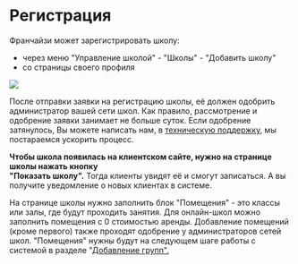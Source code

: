# Регистрация

Франчайзи может зарегистрировать школу:

* через меню "Управление школой" - "Школы" - "Добавить школу"&#x20;
* со страницы своего профиля&#x20;

![](<../../.gitbook/assets/Screenshot\_150 (2).png>)

После отправки заявки на регистрацию школы, её должен одобрить администратор вашей сети школ. Как правило, рассмотрение и одобрение заявки занимает не больше суток. Если одобрение затянулось, Вы можете написать нам, в [техническую поддержку](mailto:support@odin.study), мы постараемся ускорить процесс.

**Чтобы школа появилась на клиентском сайте, нужно на странице школы нажать кнопку**\
**"Показать школу".** Тогда клиенты увидят её и смогут записаться. А вы получите уведомление о новых клиентах в системе.

На странице школы нужно заполнить блок "Помещения" - это классы или залы, где будут проходить занятия. Для онлайн-школ можно заполнить помещения с 0 стоимостью аренды. Добавление помещений (кроме первого) также проходят одобрение у администраторов сетей школ. "Помещения" нужны будут на следующем шаге работы с системой в разделе "[Добавление групп".](gruppa/dobavlenie-grupp.md)

